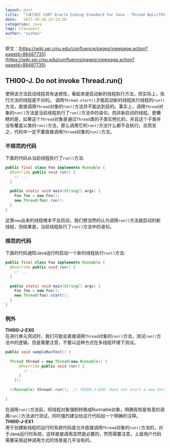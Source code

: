 ```yaml
---
layout: post
title:  "[译]SEI CERT Oracle Coding Standard for Java - Thread Apis(THI00-J)"
date:   2017-10-26 23:13:16
categories: java
tags: transport
author: "sxzhou"
---
```


原文：[https://wiki.sei.cmu.edu/confluence/pages/viewpage.action?pageId=88487735](https://wiki.sei.cmu.edu/confluence/pages/viewpage.action?pageId=88487735)

## THI00-J. Do not invoke Thread.run()
使用该方法启动线程具有迷惑性，看起来是启动新的线程执行方法，但实际上，执行方法的线程是不对的。
调用`Thread.start()`才能启动新的线程执行线程的`run()`方法，直接调用`Thread`对象的`run()`方法并不能达到目的。事实上，调用`Thread`对象的`run()`方法是当前线程执行了`run()`方法中的语句，而非新启动的线程。更糟糕的是，如果这个`Thread`对象是通过`Thread`类的子类实例化的，并且这个子类并没有覆盖父类的`run()`方法，那么调用它的`run()`方法什么都不会执行。总而言之，代码中一定不要直接调用`Thread`对象的`run()`方法。   

### 不规范的代码  
下面的代码从当前线程执行了`run()`方法:  
```java
public final class Foo implements Runnable {
  @Override public void run() {
    // ...
  }
 
  public static void main(String[] args) {
    Foo foo = new Foo();
    new Thread(foo).run();
  }
}
```
这里`new`出来的线程根本不会启动，我们想当然的认为调用`run()`方法就启动的新线程，但结果是，当前线程执行了`run()`方法中的语句。  

### 规范的代码
下面的代码通知Java运行时启动一个新的线程执行`run()`方法:
```java
public final class Foo implements Runnable {
  @Override public void run() {
    // ...
  }
 
  public static void main(String[] args) {
    Foo foo = new Foo();
    new Thread(foo).start();
  }
}

```
### 例外 
**THI00-J-EX0**  
在进行单元测试时，我们可能会直接调用`Thread`对象的`run()`方法，测试`run()`方法中的逻辑，但是需要注意，不要以这种方式在多线程环境下测试。  
```java
public void sampleRunTest() {
 
  Thread thread = new Thread(new Runnable() {
      @Override public void run() {
        // ...
      }
    });
   
  ((Runnable) thread).run();  // THI00-J-EX0: Does not start a new thread
 
}
```  
在调用`run()`方法前，将线程对象强制转换成Runnable对象，明确告知是有意的调用`run()`方法进行测试，同时强烈建议给这行代码加一个明确的注释。  
**THI00-J-EX1**  
用于创建新线程的运行时系统代码是允许直接调用`Thread`对象的`run()`方法的，对于Java运行时系统，这样直接调用显然是必要的，然而需要注意，上层用户代码需要采用这种调用方式的场景是几乎没有的。  